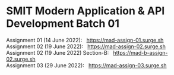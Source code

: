 # SMIT Modern Application & API Development Batch 01
Assignment 01 (14 June 2022): &nbsp; https://mad-assign-01.surge.sh <br/>
Assignment 02 (19 June 2022): &nbsp; https://mad-assign-02.surge.sh <br/>
Assignment 02 (19 June 2022) Section-B: &nbsp; https://mad-b-assign-02.surge.sh <br/>
Assignment 03 (29 June 2022): &nbsp; https://mad-assign-03.surge.sh <br/>
